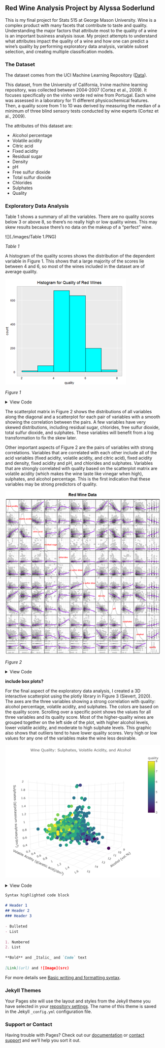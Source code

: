## Red Wine Analysis Project by Alyssa Soderlund

This is my final project for Stats 515 at George Mason University. 
Wine is a complex product with many facets that contribute to taste and quality. Understanding the major factors that attribute most to the quality of a wine is an important business analysis issue. My project attempts to understand what attributes impact the quality of a wine and how one can predict a wine’s quality by performing exploratory data analysis, variable subset selection, and creating multiple classification models. 

### The Dataset
The dataset comes from the UCI Machine Learning Repository ([Data](https://archive.ics.uci.edu/ml/datasets/Wine+Quality)). 

This dataset, from the University of California, Irvine machine learning repository, was collected between 2004-2007 (Cortez et al., 2009). It focuses specifically on the vinho verde red wine from Portugal. Each wine was assessed in a laboratory for 11 different physicochemical features. Then, a quality score from 1 to 10 was derived by measuring the median of a minimum of three blind sensory tests conducted by wine experts (Cortez et al., 2009). 

The attributes of this dataset are: 
- Alcohol percentage
- Volatile acidity 
- Citric acid
- Fixed acidity
- Residual sugar
- Density
- pH
- Free sulfur dioxide 
- Total sulfur dioxide
- Chlorides
- Sulphates
- Quality

### Exploratory Data Analysis
Table 1 shows a summary of all the variables. There are no quality scores below 3 or above 8, so there’s no really high or low quality wines. This may skew results because there’s no data on the makeup of a “perfect” wine. 

![](./images/Table 1.PNG)

   _Table 1_

A histogram of the quality scores shows the distribution of the dependent variable in Figure 1. This shows that a large majority of the scores lie between 4 and 6, so most of the wines included in the dataset are of average quality.

![](./images/fig1.png)

   _Figure 1_

<details><summary>View Code</summary>
<p>

```
   ggplot(data= redData, aes(quality)) + 
    geom_histogram(breaks= seq(2, 8, by=1), col="black", fill="cyan") + 
    labs(title= "Histogram for Quality of Red Wines") + hw
```

</p>
</details>


The scatterplot matrix in Figure 2 shows the distributions of all variables along the diagonal and a scatterplot for each pair of variables with a smooth showing the correlation between the pairs. A few variables have very skewed distributions, including residual sugar, chlorides, free sulfur dioxide, total sulfur dioxide, and sulphates. These variables will benefit from a log transformation to fix the skew later. 

Other important aspects of Figure 2 are the pairs of variables with strong correlations. Variables that are correlated with each other include all of the acid variables (fixed acidity, volatile acidity, and citric acid), fixed acidity and density, fixed acidity and pH, and chlorides and sulphates. Variables that are strongly correlated with quality based on the scatterplot matrix are volatile acidity (which makes the wine taste like vinegar when high), sulphates, and alcohol percentage. This is the first indication that these variables may be strong predictors of quality.

![](./images/fig2.png)

   _Figure 2_

<details><summary>View Code</summary>
<p>

```
   splom(redData, as.matrix = TRUE,
      xlab = '',main = "Red Wine Data",
      pscale = 0, varname.col = "red",
      varname.cex = 0.56, varname.font = 2,
      axis.text.cex = 0.4, axis.text.col = "red",
      axis.text.font = 2, axis.line.tck = .5,
      panel = function(x,y,...) {
          panel.grid(h = -1,v = -1,...)
          panel.hexbinplot(x,y,xbins = 12,...,
                           border = gray(.7),
                           trans = function(x)x^1)
          panel.loess(x , y, ...,
                      lwd = 2,col = 'purple')},
      diag.panel = function(x, ...){
          yrng <- current.panel.limits()$ylim
          d <- density(x, na.rm = TRUE)
          d$y <- with(d, yrng[1] + 0.95 * diff(yrng) * y / max(y) )
          panel.lines(d,col = gray(.8),lwd = 2)
          diag.panel.splom(x, ...) })
```

</p>
</details>


**include box plots?**

For the final aspect of the exploratory data analysis, I created a 3D interactive scatterplot using the plotly library in Figure 3 (Sievert, 2020). The axes are the three variables showing a strong correlation with quality: alcohol percentage, volatile acidity, and sulphates. The colors are based on the quality score. Scrolling over a specific point shows the values for all three variables and its quality score. Most of the higher-quality wines are grouped together on the left side of the plot, with higher alcohol levels, lower volatile acidity, and moderate to high sulphate levels. This graphic also shows that outliers tend to have lower quality scores. Very high or low values for any one of the variables make the wine less desirable. 

![](./images/fig3.png)


<details><summary>View Code</summary>
<p>

```
redData %>% 
  plot_ly(x=~alcohol,y=~volatile.acidity,z= ~sulphates, color=~quality, 
          hoverinfo = 'text',
          text = ~paste('Quality:', quality,
                        '<br>Alcohol:', alcohol,
                        '<br>Volatile Acidity:', volatile.acidity,
                        '<br>Sulphates:', sulphates)) %>% 
  add_markers() %>%
  layout(title = "Wine Quality: Sulphates, Volatile Acidity, and Alcohol",
         scene = list(xaxis = list(title = 'Alcohol (vol.%)'),
                      yaxis = list(title = 'Volatile Acidity (g(acetic acid)/dm<sup>3</sup>)'),
                      zaxis = list(title = 'Sulphates (g(potassium sulphate)/dm<sup>3</sup>)')))
```

</p>
</details>

























```markdown
Syntax highlighted code block

# Header 1
## Header 2
### Header 3

- Bulleted
- List

1. Numbered
2. List

**Bold** and _Italic_ and `Code` text

[Link](url) and ![Image](src)
```

For more details see [Basic writing and formatting syntax](https://docs.github.com/en/github/writing-on-github/getting-started-with-writing-and-formatting-on-github/basic-writing-and-formatting-syntax).

### Jekyll Themes

Your Pages site will use the layout and styles from the Jekyll theme you have selected in your [repository settings](https://github.com/asoderlund/WineAnalysis/settings/pages). The name of this theme is saved in the Jekyll `_config.yml` configuration file.

### Support or Contact

Having trouble with Pages? Check out our [documentation](https://docs.github.com/categories/github-pages-basics/) or [contact support](https://support.github.com/contact) and we’ll help you sort it out.

